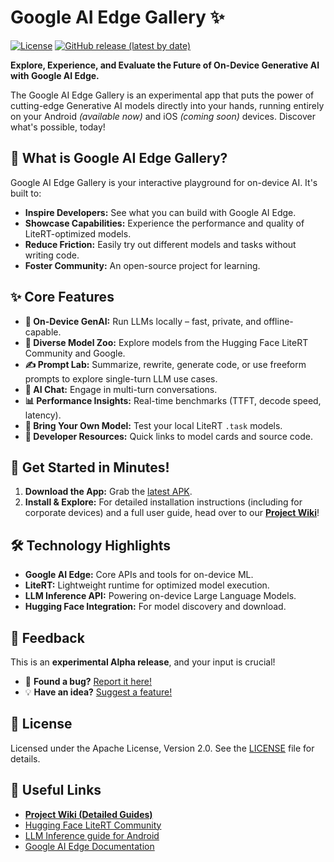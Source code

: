 # Google AI Edge Gallery ✨

[![License](https://img.shields.io/badge/License-Apache%202.0-blue.svg)](LICENSE)
[![GitHub release (latest by date)](https://img.shields.io/github/v/release/google-ai-edge/gallery)](https://github.com/google-ai-edge/gallery/releases)

**Explore, Experience, and Evaluate the Future of On-Device Generative AI with Google AI Edge.**

The Google AI Edge Gallery is an experimental app that puts the power of cutting-edge Generative AI models directly into your hands, running entirely on your Android *(available now)* and iOS *(coming soon)* devices. Discover what's possible, today! 

## 🚀 What is Google AI Edge Gallery?

Google AI Edge Gallery is your interactive playground for on-device AI. It's built to:

*   **Inspire Developers:** See what you can build with Google AI Edge.
*   **Showcase Capabilities:** Experience the performance and quality of LiteRT-optimized models.
*   **Reduce Friction:** Easily try out different models and tasks without writing code.
*   **Foster Community:** An open-source project for learning.

## ✨ Core Features

*   **📱 On-Device GenAI:** Run LLMs locally – fast, private, and offline-capable.
*   **🤖 Diverse Model Zoo:** Explore models from the Hugging Face LiteRT Community and Google.
*   **✍️ Prompt Lab:** Summarize, rewrite, generate code, or use freeform prompts to explore single-turn LLM use cases.
*   **💬 AI Chat:** Engage in multi-turn conversations.
*   **📊 Performance Insights:** Real-time benchmarks (TTFT, decode speed, latency).
*   **🧩 Bring Your Own Model:** Test your local LiteRT `.task` models.
*   **🔗 Developer Resources:** Quick links to model cards and source code.

<!-- Insert a compelling GIF showcasing the app in action. See “Drive folder for Images” tab:. -->
<!--
<p align="center">
  <img src="docs/images/app_demo.gif" alt="AI Edge Gallery Demo" width="600"/>
</p>
-->

## 🏁 Get Started in Minutes!

1.  **Download the App:** Grab the [latest APK](https://github.com/google-ai-edge/gallery/releases/latest/download/ai-edge-gallery.apk).
2.  **Install & Explore:** For detailed installation instructions (including for corporate devices) and a full user guide, head over to our [**Project Wiki**](https://github.com/google-ai-edge/gallery/wiki)!

## 🛠️ Technology Highlights

*   **Google AI Edge:** Core APIs and tools for on-device ML.
*   **LiteRT:** Lightweight runtime for optimized model execution.
*   **LLM Inference API:** Powering on-device Large Language Models.
*   **Hugging Face Integration:** For model discovery and download.

## 🤝 Feedback

This is an **experimental Alpha release**, and your input is crucial!

*   🐞 **Found a bug?** [Report it here!](https://github.com/google-ai-edge/gallery/issues/new?assignees=&labels=bug&template=bug_report.md&title=%5BBUG%5D)
*   💡 **Have an idea?** [Suggest a feature!](https://github.com/google-ai-edge/gallery/issues/new?assignees=&labels=enhancement&template=feature_request.md&title=%5BFEATURE%5D)

## 📄 License

Licensed under the Apache License, Version 2.0. See the [LICENSE](LICENSE) file for details.

## 🔗 Useful Links

*   [**Project Wiki (Detailed Guides)**](https://github.com/google-ai-edge/gallery/wiki)
*   [Hugging Face LiteRT Community](https://huggingface.co/litert-community)
*   [LLM Inference guide for Android](https://ai.google.dev/edge/mediapipe/solutions/genai/llm_inference/android)
*   [Google AI Edge Documentation](https://ai.google.dev/edge)
